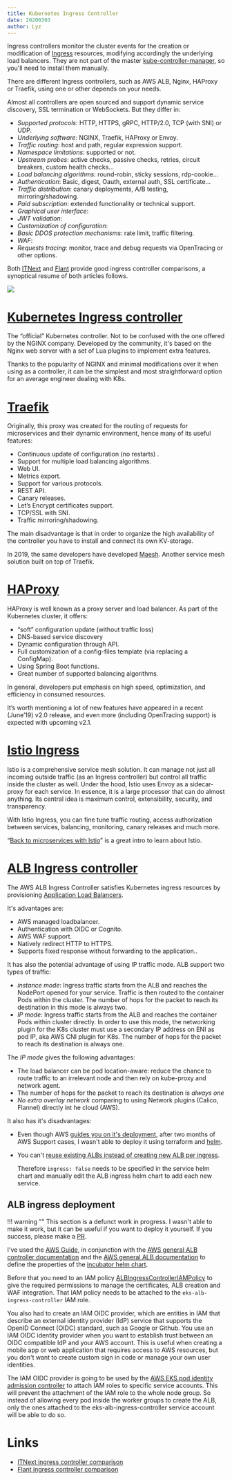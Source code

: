 ```yaml
---
title: Kubernetes Ingress Controller
date: 20200303
author: Lyz
---
```


Ingress controllers monitor the cluster events for the creation or modification
of [Ingress](kubernetes_ingress.md) resources, modifying accordingly the
underlying load balancers. They are not part of the master
[kube-controller-manager](kubernetes_architecture.md#kube-controller-manager),
so you'll need to install them manually.

There are different Ingress controllers, such as AWS ALB, Nginx, HAProxy or
Traefik, using one or other depends on your needs.

Almost all controllers are open sourced and support dynamic service discovery,
SSL termination or WebSockets. But they differ in:

* *Supported protocols*: HTTP, HTTPS, gRPC, HTTP/2.0, TCP (with SNI) or UDP.
* *Underlying software*: NGINX, Traefik, HAProxy or Envoy.
* *Traffic routing*: host and path, regular expression support.
* *Namespace limitations*: supported or not.
* *Upstream probes*: active checks, passive checks, retries, circuit breakers,
    custom health checks...
* *Load balancing algorithms*: round-robin, sticky sessions, rdp-cookie...
* *Authentication*: Basic, digest, Oauth, external auth, SSL certificate...
* *Traffic distribution*: canary deployments, A/B testing, mirroring/shadowing.
* *Paid subscription*: extended functionality or technical support.
* *Graphical user interface*:
* *JWT validation*:
* *Customization of configuration*:
* *Basic DDOS protection mechanisms*: rate limit, traffic filtering.
* *WAF*:
* *Requests tracing*: monitor, trace and debug requests via OpenTracing or other
    options.

Both
[ITNext](https://itnext.io/kubernetes-ingress-controllers-how-to-choose-the-right-one-part-1-41d3554978d2)
and
[Flant](https://medium.com/flant-com/comparing-ingress-controllers-for-kubernetes-9b397483b46b)
provide good ingress controller comparisons, a synoptical resume of both
articles follows.

![ ](ingress_controller_comparison.png)

# [Kubernetes Ingress controller](https://github.com/kubernetes/ingress-nginx)

The “official” Kubernetes controller. Not to be confused with the one offered by
the NGINX company. Developed by the community, it's based on the Nginx web
server with a set of Lua plugins to implement extra features.

Thanks to the popularity of NGINX and minimal modifications over it when using
as a controller, it can be the simplest and most straightforward option for an
average engineer dealing with K8s.

# [Traefik](https://github.com/containous/traefik)

Originally, this proxy was created for the routing of requests for microservices
and their dynamic environment, hence many of its useful features:

* Continuous update of configuration (no restarts) .
* Support for multiple load balancing algorithms.
* Web UI.
* Metrics export.
* Support for various protocols.
* REST API.
* Canary releases.
* Let’s Encrypt certificates support.
* TCP/SSL with SNI.
* Traffic mirroring/shadowing.

The main disadvantage is that in order to organize the high availability of the
controller you have to install and connect its own KV-storage.

In 2019, the same developers have developed
[Maesh](https://github.com/containous/maesh). Another service mesh solution
built on top of Traefik.

# [HAProxy](https://github.com/jcmoraisjr/haproxy-ingress)

HAProxy is well known as a proxy server and load balancer. As part of the
Kubernetes cluster, it offers:
* “soft” configuration update (without traffic loss)
* DNS-based service discovery
* Dynamic configuration through API.
* Full customization of a config-files template (via replacing a ConfigMap).
* Using Spring Boot functions.
* Great number of supported balancing algorithms.

In general, developers put emphasis on high speed, optimization, and efficiency
in consumed resources.

It’s worth mentioning a lot of new features have appeared in a recent (June’19)
v2.0 release, and even more (including OpenTracing support) is expected with
upcoming v2.1.

# [Istio Ingress](https://istio.io/docs/tasks/traffic-management/ingress/)

Istio is a comprehensive service mesh solution. It can manage not just all
incoming outside traffic (as an Ingress controller) but control all traffic
inside the cluster as well. Under the hood, Istio uses Envoy as a sidecar-proxy
for each service. In essence, it is a large processor that can do almost
anything. Its central idea is maximum control, extensibility, security, and
transparency.

With Istio Ingress, you can fine tune traffic routing, access authorization
between services, balancing, monitoring, canary releases and much more.

“[Back to microservices with
Istio](https://medium.com/google-cloud/back-to-microservices-with-istio-p1-827c872daa53)” is
a great intro to learn about Istio.

# [ALB Ingress controller](https://github.com/kubernetes-sigs/aws-alb-ingress-controller)

The AWS ALB Ingress Controller satisfies Kubernetes ingress resources by
provisioning [Application Load
Balancers](https://docs.aws.amazon.com/elasticloadbalancing/latest/application/introduction.html).

It's advantages are:

* AWS managed loadbalancer.
* Authentication with OIDC or Cognito.
* AWS WAF support.
* Natively redirect HTTP to HTTPS.
* Supports fixed response without forwarding to the application..

It has also the potential advantage of using IP traffic mode. ALB support two
types of traffic:

* *instance mode*: Ingress traffic starts from the ALB and reaches the NodePort
  opened for your service. Traffic is then routed to the container Pods within
  the cluster. The number of hops for the packet to reach its destination in
  this mode is always two.
* *IP mode*: Ingress traffic starts from the ALB and reaches the container Pods
  within cluster directly. In order to use this mode, the networking plugin for
  the K8s cluster must use a secondary IP address on ENI as pod IP, aka AWS CNI
  plugin for K8s. The number of hops for the packet to reach its destination is
  always one.

The *IP mode* gives the following advantages:

* The load balancer can be pod location-aware: reduce the chance to route
  traffic to an irrelevant node and then rely on kube-proxy and network agent.
* The number of hops for the packet to reach its destination is *always one*
* *No extra overlay network* comparing to using Network plugins (Calico, Flannel)
  directly int he cloud (AWS).

It also has it's disadvantages:

* Even though AWS [guides you on it's
    deployment](https://docs.aws.amazon.com/eks/latest/userguide/alb-ingress.html),
    after two months of AWS Support cases, I wasn't able to deploy it using
    terraform and [helm](helm.md).
* You can't [reuse existing ALBs instead of creating new ALB per
  ingress](https://github.com/kubernetes-sigs/aws-alb-ingress-controller/issues/298).

    Therefore `ingress: false` needs to be specified in the service helm chart and
    manually edit the ALB ingress helm chart to add each new service.

## ALB ingress deployment

!!! warning ""
    This section is a defunct work in progress. I wasn't able to make it work,
    but it can be useful if you want to deploy it yourself. If you success,
    please make a [PR](https://github.com/lyz-code/blue-book).

I've used the [AWS
Guide](https://kubernetes-sigs.github.io/aws-alb-ingress-controller/guide/controller/config/),
in conjunction with the [AWS general ALB controller
documentation](https://docs.aws.amazon.com/eks/latest/userguide/alb-ingress.html)
and the [AWS general ALB
documentation](https://docs.aws.amazon.com/elasticloadbalancing/latest/application/listener-authenticate-users.html)
to define the properties of the [incubator helm
chart](https://github.com/helm/charts/tree/master/incubator/aws-alb-ingress-controller).

Before that you need to an IAM policy
[ALBIngressControllerIAMPolicy](https://raw.githubusercontent.com/kubernetes-sigs/aws-alb-ingress-controller/v1.1.2/docs/examples/iam-policy.json)
to give the required permissions to manage the certificates, ALB creation and
WAF integration. That IAM policy needs to be attached to the
`eks-alb-ingress-controller` IAM role.

You also had to create an IAM OIDC provider, which are entities in IAM that
describe an external identity provider (IdP) service that supports the OpenID
Connect (OIDC) standard, such as Google or Github. You use an IAM OIDC
identity provider when you want to establish trust between an OIDC compatible
IdP and your AWS account. This is useful when creating a mobile app or web
application that requires access to AWS resources, but you don't want to create
custom sign in code or manage your own user identities.

The IAM OIDC provider is going to be used by the [AWS EKS pod identity admission
controller](https://github.com/aws/amazon-eks-pod-identity-webhook/) to attach
IAM roles to specific service accounts. This will prevent the attachment of the
IAM role to the whole node group. So instead of allowing every pod inside the
worker groups to create the ALB, only the ones attached to the eks-alb-ingress-controller
service account will be able to do so.

# Links

* [ITNext ingress controller
  comparison](https://itnext.io/kubernetes-ingress-controllers-how-to-choose-the-right-one-part-1-41d3554978d2)
* [Flant ingress controller comparison](https://medium.com/flant-com/comparing-ingress-controllers-for-kubernetes-9b397483b46b)
